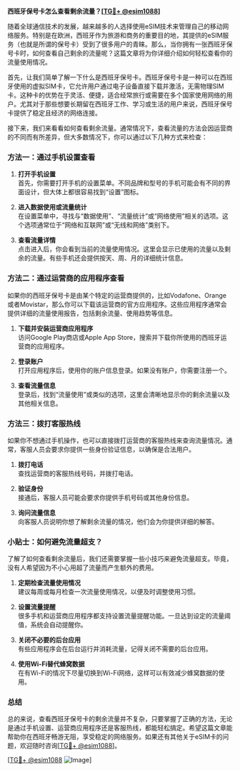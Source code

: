 **西班牙保号卡怎么查看剩余流量？[[TG💪+ @esim1088](https://t.me/s/esim1088)]**

随着全球通信技术的发展，越来越多的人选择使用eSIM技术来管理自己的移动网络服务。特别是在欧洲，西班牙作为旅游和商务的重要目的地，其提供的eSIM服务（也就是所谓的保号卡）受到了很多用户的青睐。那么，当你拥有一张西班牙保号卡时，如何查看自己剩余的流量呢？这篇文章将为你详细介绍如何轻松查看你的流量使用情况。

首先，让我们简单了解一下什么是西班牙保号卡。西班牙保号卡是一种可以在西班牙使用的虚拟SIM卡，它允许用户通过电子设备直接下载并激活，无需物理SIM卡。这种卡的优势在于灵活、便捷，适合经常旅行或需要在多个国家使用网络的用户。尤其对于那些想要长期留在西班牙工作、学习或生活的用户来说，西班牙保号卡提供了稳定且经济的网络连接。

接下来，我们来看看如何查看剩余流量。通常情况下，查看流量的方法会因运营商的不同而有所差异，但大多数情况下，你可以通过以下几种方式来检查：

### 方法一：通过手机设置查看

1. **打开手机设置**  
   首先，你需要打开手机的设置菜单。不同品牌和型号的手机可能会有不同的界面设计，但大体上都很容易找到“设置”图标。

2. **进入数据使用或流量统计**  
   在设置菜单中，寻找与“数据使用”、“流量统计”或“网络使用”相关的选项。这个选项通常位于“网络和互联网”或“无线和网络”类别下。

3. **查看流量详情**  
   点击进入后，你会看到当前的流量使用情况。这里会显示已使用的流量以及剩余的流量。有些手机还会提供按天、周、月的详细统计信息。

### 方法二：通过运营商的应用程序查看

如果你的西班牙保号卡是由某个特定的运营商提供的，比如Vodafone、Orange或者Movistar，那么你可以下载该运营商的官方应用程序。这些应用程序通常会提供详细的流量使用报告，包括剩余流量、使用趋势等信息。

1. **下载并安装运营商应用程序**  
   访问Google Play商店或Apple App Store，搜索并下载你所使用的西班牙运营商的应用程序。

2. **登录账户**  
   打开应用程序后，使用你的账户信息登录。如果没有账户，你需要注册一个。

3. **查看流量信息**  
   登录后，找到“流量使用”或类似的选项，这里会清晰地显示你的剩余流量以及其他相关信息。

### 方法三：拨打客服热线

如果你不想通过手机操作，也可以直接拨打运营商的客服热线来查询流量情况。通常，客服人员会要求你提供一些身份验证信息，以确保是合法用户。

1. **拨打电话**  
   查找运营商的客服热线号码，并拨打电话。

2. **验证身份**  
   接通后，客服人员可能会要求你提供手机号码或其他身份信息。

3. **询问流量信息**  
   向客服人员说明你想了解剩余流量的情况，他们会为你提供详细的解答。

### 小贴士：如何避免流量超支？

了解了如何查看剩余流量后，我们还需要掌握一些小技巧来避免流量超支。毕竟，没有人希望因为不小心用超了流量而产生额外的费用。

1. **定期检查流量使用情况**  
   建议每周或每月检查一次流量使用情况，以便及时调整使用习惯。

2. **设置流量提醒**  
   很多手机和运营商应用程序都支持设置流量提醒功能。一旦达到设定的流量阈值，系统会自动提醒你。

3. **关闭不必要的后台应用**  
   有些应用程序会在后台运行并消耗流量，记得关闭不需要的后台应用。

4. **使用Wi-Fi替代蜂窝数据**  
   在有Wi-Fi的情况下尽量切换到Wi-Fi网络，这样可以有效减少蜂窝数据的使用。

### 总结

总的来说，查看西班牙保号卡的剩余流量并不复杂，只要掌握了正确的方法，无论是通过手机设置、运营商应用程序还是客服热线，都能轻松搞定。希望这篇文章能帮助你在西班牙畅游无阻，享受稳定的网络服务。如果还有其他关于eSIM卡的问题，欢迎随时咨询[[TG💪+ @esim1088](https://t.me/s/esim1088)]。

[[TG💪+ @esim1088](https://t.me/s/esim1088) ![Image](https://i.postimg.cc/4NQfJmqS/Snipaste-2025-05-13-00-14-12.png)]